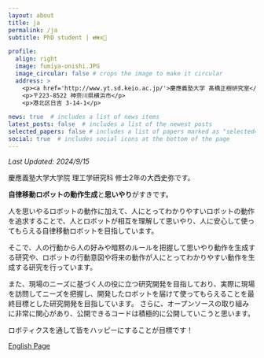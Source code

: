 ```yaml
---
layout: about
title: ja
permalink: /ja
subtitle: PhD student | 👪x🤖 

profile:
  align: right
  image: fumiya-onishi.JPG
  image_circular: false # crops the image to make it circular
  address: >
    <p><a href='http://www.yt.sd.keio.ac.jp/'>慶應義塾大学 髙橋正樹研究室</a></p>
    <p>〒223-8522 神奈川県横浜市</p>
    <p>港北区日吉 3-14-1</p>

news: true  # includes a list of news items
latest_posts: false  # includes a list of the newest posts
selected_papers: false # includes a list of papers marked as "selected={true}"
social: true  # includes social icons at the bottom of the page
---
```

*Last Updated: 2024/9/15*

慶應義塾大学大学院 理工学研究科 修士2年の大西史弥です。

<b>自律移動ロボットの動作生成</b>と<b>思いやり</b>がすきです。

人を思いやるロボットの動作に加えて、人にとってわかりやすいロボットの動作を追求することで、人とロボットが相互を理解して思いやり、人に安心して使ってもらえる自律移動ロボットを目指しています。

そこで、人の行動から人の好みや暗黙のルールを把握して思いやり動作を生成する研究や、ロボットの行動意図や将来の動作が人にとってわかりやすい動作を生成する研究を行っています。

また、現場のニーズに基づく人の役に立つ研究開発を目指しており、実際に現場を訪問してニーズを把握し、開発したロボットを届けて使ってもらえることを最終目標とした研究開発を目指しています。
さらに、オープンソースの取り組みに非常に関心があり、公開できるコードは積極的に公開していこうと思います。

ロボティクスを通して皆をハッピーにすることが目標です！

<a href="/" class="fancy-button">English Page</a>

<br/>